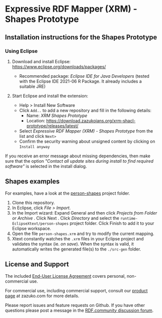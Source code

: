 # Expressive RDF Mapper (XRM) - Shapes Prototype


## Installation instructions for the Shapes Prototype


### Using Eclipse

1) Download and install Eclipse: https://www.eclipse.org/downloads/packages/
   * Recommended package: *Eclipse IDE for Java Developers* (tested with the Eclipse IDE 2021-06 R Package. It already includes a suitable JRE)

2) Start Eclipse and install the extension:
   * Help > Install New Software
   * Click `Add..` to add a new repository and fill in the following details:
     * Name: *XRM Shapes Prototype*
     * Location: https://download.zazukoians.org/xrm-shacl-prototype/releases/latest/
   * Select *Expressive RDF Mapper (XRM) - Shapes Prototype* from the list and click `Next>`
   * Confirm the security warning about unsigned content by clicking on `Install anyway`

If you receive an error message about missing dependencies, then make sure that the option *"Contact all update sites during install to find required software"* is selected in the install dialog.


## Shapes examples

For examples, have a look at the [person-shapes](runtime-EclipseXtext/person-shapes) project folder.

1. Clone this repository.
2. In Eclipse, click _File > Import_.
3. In the Import wizard: Expand General and then click _Projects from Folder or Archive_ . Click Next . Click _Directory_ and select the `runtime-EclipseXtext/person-shapes` project folder. Click Finish to add it to your Eclipse workspace.
4. Open the file `person-shapes.xrm` and try to modify the current mapping.
5. Xtext constantly watches the `.xrm` files in your Eclipse project and validates the syntax (ie. *on save*). When the syntax is valid, it automatically writes the generated file(s) to the `./src-gen` folder.


## License and Support

The included [End-User License Agreement](EULA.md) covers personal, non-commercial use.

For commercial use, including commercial support, consult our [product page](https://zazuko.com/products/expressive-rdf-mapper/) at zazuko.com for more details.

Please report issues and feature requests on Github. If you have other questions please post a message in the [RDF.community discussion forum](https://discuss.rdf.community/).
